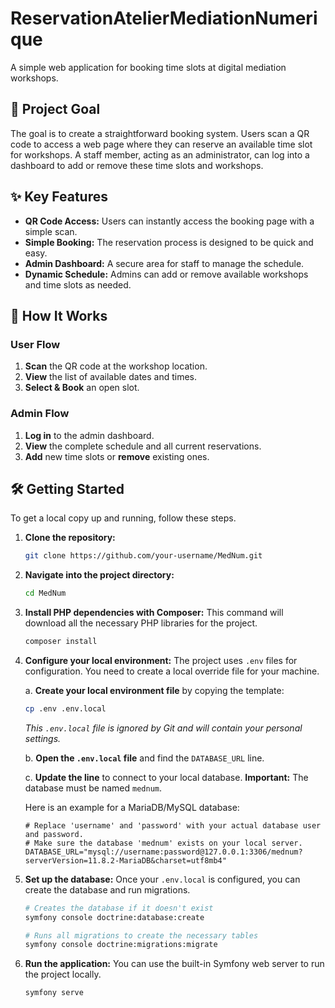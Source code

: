 # ReservationAtelierMediationNumerique

A simple web application for booking time slots at digital mediation workshops.

## 🎯 Project Goal

The goal is to create a straightforward booking system. Users scan a QR code to access a web page where they can reserve an available time slot for workshops. A staff member, acting as an administrator, can log into a dashboard to add or remove these time slots and workshops.

## ✨ Key Features

-   **QR Code Access:** Users can instantly access the booking page with a simple scan.
-   **Simple Booking:** The reservation process is designed to be quick and easy.
-   **Admin Dashboard:** A secure area for staff to manage the schedule.
-   **Dynamic Schedule:** Admins can add or remove available workshops and time slots as needed.

## 🚀 How It Works

### User Flow
1.  **Scan** the QR code at the workshop location.
2.  **View** the list of available dates and times.
3.  **Select & Book** an open slot.

### Admin Flow
1.  **Log in** to the admin dashboard.
2.  **View** the complete schedule and all current reservations.
3.  **Add** new time slots or **remove** existing ones.

## 🛠️ Getting Started

To get a local copy up and running, follow these steps.

1.  **Clone the repository:**
    ```sh
    git clone https://github.com/your-username/MedNum.git
    ```

2.  **Navigate into the project directory:**
    ```sh
    cd MedNum
    ```

3.  **Install PHP dependencies with Composer:**
    This command will download all the necessary PHP libraries for the project.
    ```sh
    composer install
    ```

4.  **Configure your local environment:**
    The project uses `.env` files for configuration. You need to create a local override file for your machine.

    a. **Create your local environment file** by copying the template:
    ```sh
    cp .env .env.local
    ```
    *This `.env.local` file is ignored by Git and will contain your personal settings.*

    b. **Open the `.env.local` file** and find the `DATABASE_URL` line.

    c. **Update the line** to connect to your local database. **Important:** The database must be named `mednum`.

    Here is an example for a MariaDB/MySQL database:
    ```env
    # Replace 'username' and 'password' with your actual database user and password.
    # Make sure the database 'mednum' exists on your local server.
    DATABASE_URL="mysql://username:password@127.0.0.1:3306/mednum?serverVersion=11.8.2-MariaDB&charset=utf8mb4"
    ```

5.  **Set up the database:**
    Once your `.env.local` is configured, you can create the database and run migrations.
    ```sh
    # Creates the database if it doesn't exist
    symfony console doctrine:database:create

    # Runs all migrations to create the necessary tables
    symfony console doctrine:migrations:migrate
    ```

6.  **Run the application:**
    You can use the built-in Symfony web server to run the project locally.
    ```sh
    symfony serve
    ```
